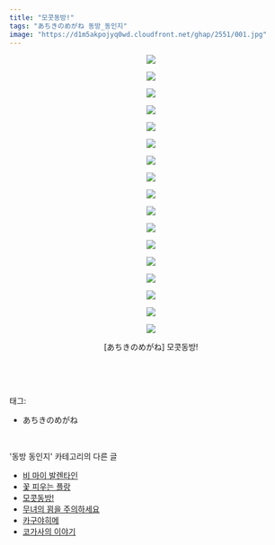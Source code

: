 ```yaml
---
title: "모콧동방!"
tags: "あちきのめがね 동방_동인지"
image: "https://d1m5akpojyq0wd.cloudfront.net/ghap/2551/001.jpg"
---
```

<div class="article">
<p style="text-align: center; clear: none; float: none;"><img src="{{ site.imgserver6 }}/ghap/2551/001.jpg"/></p>
<p style="text-align: center; clear: none; float: none;"><img src="{{ site.imgserver6 }}/ghap/2551/002.jpg"/></p>
<p style="text-align: center; clear: none; float: none;"><img src="{{ site.imgserver6 }}/ghap/2551/003.jpg"/></p>
<p style="text-align: center; clear: none; float: none;"><img src="{{ site.imgserver6 }}/ghap/2551/004.jpg"/></p>
<p style="text-align: center; clear: none; float: none;"><img src="{{ site.imgserver6 }}/ghap/2551/005.jpg"/></p>
<p style="text-align: center; clear: none; float: none;"><img src="{{ site.imgserver6 }}/ghap/2551/006.jpg"/></p>
<p style="text-align: center; clear: none; float: none;"><img src="{{ site.imgserver6 }}/ghap/2551/007.jpg"/></p>
<p style="text-align: center; clear: none; float: none;"><img src="{{ site.imgserver6 }}/ghap/2551/008.jpg"/></p>
<p style="text-align: center; clear: none; float: none;"><img src="{{ site.imgserver6 }}/ghap/2551/009.jpg"/></p>
<p style="text-align: center; clear: none; float: none;"><img src="{{ site.imgserver6 }}/ghap/2551/010.jpg"/></p>
<p style="text-align: center; clear: none; float: none;"><img src="{{ site.imgserver6 }}/ghap/2551/011.jpg"/></p>
<p style="text-align: center; clear: none; float: none;"><img src="{{ site.imgserver6 }}/ghap/2551/012.jpg"/></p>
<p style="text-align: center; clear: none; float: none;"><img src="{{ site.imgserver6 }}/ghap/2551/013.jpg"/></p>
<p style="text-align: center; clear: none; float: none;"><img src="{{ site.imgserver6 }}/ghap/2551/014.jpg"/></p>
<p style="text-align: center; clear: none; float: none;"><img src="{{ site.imgserver6 }}/ghap/2551/015.jpg"/></p>
<p style="text-align: center; clear: none; float: none;"><img src="{{ site.imgserver6 }}/ghap/2551/016.jpg"/></p>
<p style="text-align: center; clear: none; float: none;"><img src="{{ site.imgserver6 }}/ghap/2551/017.jpg"/></p>
<p style="text-align: center; clear: none; float: none;">[あちきのめがね] 모콧동방!</p>
<p><br/></p>
</div><br/>
<div class="tagTrail">
<p>태그: </p>
<ul>
<li>あちきのめがね</li>
</ul>
</div><br/>
<div class="another">
<p>'동방 동인지' 카테고리의 다른 글</p>
<ul>
<li><a href="/ghap_2553">비 마이 발렌타인</a></li>
<li><a href="/ghap_2552">꽃 피우는 플랑</a></li>
<li><a href="/ghap_2551">모콧동방!</a></li>
<li><a href="/ghap_2550">무녀의 꾐을 주의하세요</a></li>
<li><a href="/ghap_2549">카구야히메</a></li>
<li><a href="/ghap_2548">코가사의 이야기</a></li>
</ul>
</div><br/>
<div class="cb_module cb_fluid">
<div class="cb_wrt cb_profile">
</div><!-- commentList close -->
</div><br/>
